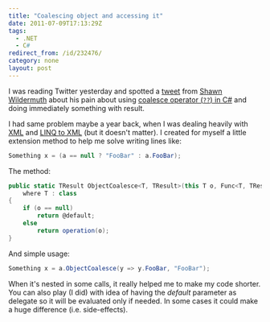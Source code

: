 ```yaml
---
title: "Coalescing object and accessing it"
date: 2011-07-09T17:13:29Z
tags:
  - .NET
  - C#
redirect_from: /id/232476/
category: none
layout: post
---
```

I was reading Twitter yesterday and spotted a [tweet][1] from [Shawn Wildermuth][2] about his pain about using [coalesce operator (`??`) in C#][3] and doing immediately something with result.

I had same problem maybe a year back, when I was dealing heavily with [XML][4] and [LINQ to XML][5] (but it doesn't matter). I created for myself a little extension method to help me solve writing lines like:

```csharp
Something x = (a == null ? "FooBar" : a.FooBar);
```

The method:

```csharp
public static TResult ObjectCoalesce<T, TResult>(this T o, Func<T, TResult> operation, TResult @default)
	where T : class
{
	if (o == null)
		return @default;
	else
		return operation(o);
}
```

And simple usage:

```csharp
Something x = a.ObjectCoalesce(y => y.FooBar, "FooBar");
```

When it's nested in some calls, it really helped me to make my code shorter. You can also play (I did) with idea of having the _default_ parameter as delegate so it will be evaluated only if needed. In some cases it could make a huge difference (i.e. side-effects).

[1]: http://twitter.com/#!/ShawnWildermuth/status/89422296879603713
[2]: http://wildermuth.com/
[3]: http://msdn.microsoft.com/en-us/library/ms173224.aspx
[4]: http://www.w3.org/XML/
[5]: http://msdn.microsoft.com/en-us/library/bb387098.aspx